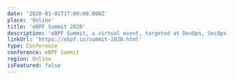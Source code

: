 ```yaml
---
date: '2020-01-01T17:00:00.000Z'
place: 'Online'
title: 'eBPF Summit 2020'
description: 'eBPF Summit, a virtual event, targeted at DevOps, SecOps, platform architects, and developers now available on demand'
linkUrl: 'https://ebpf.io/summit-2020.html'
type: Conference
conference: eBPF Summit
region: Online
isFeatured: false
---
```

